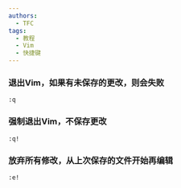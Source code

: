 ```yaml
---
authors:
  - TFC
tags:
  - 教程
  - Vim
  - 快捷键
---
```

### 退出Vim，如果有未保存的更改，则会失败
```vim
:q
```
### 强制退出Vim，不保存更改
```vim
:q!
```
### 放弃所有修改，从上次保存的文件开始再编辑
```vim
:e!
```

